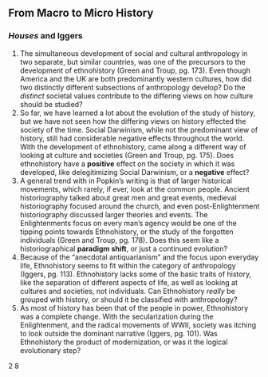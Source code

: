 ## From Macro to Micro History 
### *Houses* and Iggers
1. The simultaneous development of social and cultural anthropology in two separate, but similar countries, was one of the precursors to the development of ethnohistory (Green and Troup, pg. 173). Even though America and the UK are both predominantly western cultures, how did two distinctly different subsections of anthropology develop? Do the *distinct* societal values contribute to the differing views on how culture should be studied? 
2. So far, we have learned a lot about the evolution of the study of history, but we have not seen how the differing views on history effected the society of the time. Social Darwinism, while not the predominant view of history, still had considerable negative effects throughout the world. With the development of ethnohistory, came along a different way of looking at culture and societies (Green and Troup, pg. 175). Does ethnohistory have a **positive** effect on the society in which it was developed, like delegitimizing Social Darwinism, or a **negative** effect?  
3. A general trend with in Popkin’s writing is that of larger historical movements, which rarely, if ever, look at the common people. Ancient historiography talked about great men and great events, medieval historiography focused around the church, and even post-Enlightenment historiography discussed larger theories and events. The Enlightenments focus on every man’s agency would be one of the tipping points towards Ethnohistory, or the study of the forgotten individuals (Green and Troup, pg. 178). Does this seem like a historiographical **paradigm shift**, or just a continued evolution? 
4. Because of the “anecdotal antiquarianism” and the focus upon everyday life, Ethnohistory seems to fit within the category of anthropology (Iggers, pg. 113). Ethnohistory lacks some of the basic traits of history, like the separation of different aspects of life, as well as looking at cultures and societies, not individuals. Can Ethnohistory *really* be grouped with history, or should it be classified with anthropology?
5. As most of history has been that of the people in power, Ethnohistory was a complete change. With the secularization during the Enlightenment, and the radical movements of WWII, society was itching to look outside the dominant narrative (Iggers, pg. 101). Was Ethnohistory the product of modernization, or was it the logical evolutionary step? 

2
8
